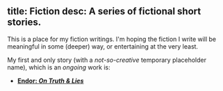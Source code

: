 title: Fiction
desc: A series of fictional short stories.
---

This is a place for my fiction writings. I'm hoping the fiction I write will be meaningful in some (deeper) way, or entertaining at the very least.

My first and only story (with a _not-so-creative_ temporary placeholder name), which is an _ongoing_ work is:

* [**Endor: _On Truth & Lies_**]({{link('endor')}})

